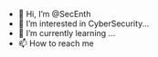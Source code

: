- 👋 Hi, I’m @SecEnth 
- 👀 I’m interested in CyberSecurity...
- 🌱 I’m currently learning ...
- 📫 How to reach me 
